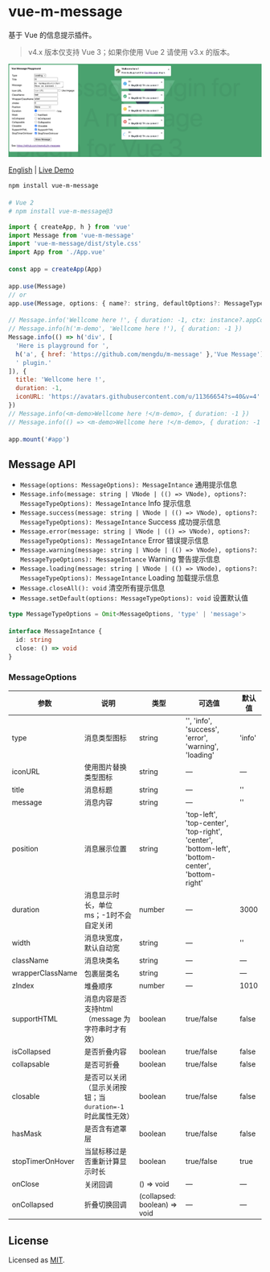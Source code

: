 # vue-m-message

基于 Vue 的信息提示插件。

> v4.x 版本仅支持 Vue 3；如果你使用 Vue 2 请使用 v3.x 的版本。

![Preview](./preview.png)

[English](README.md) | [Live Demo](https://mengdu.github.io/m-message/index.html)

```bash
npm install vue-m-message

# Vue 2
# npm install vue-m-message@3
```

```js
import { createApp, h } from 'vue'
import Message from 'vue-m-message'
import 'vue-m-message/dist/style.css'
import App from './App.vue'

const app = createApp(App)

app.use(Message)
// or
app.use(Message, options: { name?: string, defaultOptions?: MessageTypeOptions })

// Message.info('Wellcome here !', { duration: -1, ctx: instance?.appContext })
// Message.info(h('m-demo', 'Wellcome here !'), { duration: -1 })
Message.info(() => h('div', [
  'Here is playground for ',
  h('a', { href: 'https://github.com/mengdu/m-message' },'Vue Message'),
  ' plugin.'
]), {
  title: 'Wellcome here !',
  duration: -1,
  iconURL: 'https://avatars.githubusercontent.com/u/11366654?s=40&v=4'
})
// Message.info(<m-demo>Wellcome here !</m-demo>, { duration: -1 })
// Message.info(() => <m-demo>Wellcome here !</m-demo>, { duration: -1 })

app.mount('#app')
```

## Message API

+ `Message(options: MessageOptions): MessageIntance` 通用提示信息
+ `Message.info(message: string | VNode | (() => VNode), options?: MessageTypeOptions): MessageIntance` Info 提示信息
+ `Message.success(message: string | VNode | (() => VNode), options?: MessageTypeOptions): MessageIntance` Success 成功提示信息
+ `Message.error(message: string | VNode | (() => VNode), options?: MessageTypeOptions): MessageIntance` Error 错误提示信息
+ `Message.warning(message: string | VNode | (() => VNode), options?: MessageTypeOptions): MessageIntance` Warning 警告提示信息
+ `Message.loading(message: string | VNode | (() => VNode), options?: MessageTypeOptions): MessageIntance` Loading 加载提示信息
+ `Message.closeAll(): void` 清空所有提示信息
+ `Message.setDefault(options: MessageTypeOptions): void` 设置默认值


```ts
type MessageTypeOptions = Omit<MessageOptions, 'type' | 'message'>

interface MessageIntance {
  id: string
  close: () => void
}
```

### MessageOptions

| 参数      | 说明    | 类型      | 可选值       | 默认值   |
|---------- |-------- |---------- |-------------  |-------- |
| type   | 消息类型图标 | string | '', 'info', 'success', 'error', 'warning', 'loading'  |   'info'   |
| iconURL   | 使用图片替换类型图标 | string | —  |   —   |
| title   | 消息标题 | string | —  |    ''   |
| message   | 消息内容 | string | —  |    ''   |
| position   | 消息展示位置 | string | 'top-left', 'top-center', 'top-right', 'center', 'bottom-left', 'bottom-center', 'bottom-right' |
| duration   | 消息显示时长，单位ms；-1时不会自定关闭 | number | —  |   3000   |
| width   | 消息块宽度，默认自动宽 | string | —  |  ''  |
| className   | 消息块类名 | string | — |  — |
| wrapperClassName   | 包裹层类名 | string | — |  — |
| zIndex   | 堆叠顺序 | number | —  |   1010   |
| supportHTML   | 消息内容是否支持html（message 为字符串时才有效） | boolean | true/false | false |
| isCollapsed   | 是否折叠内容 | boolean | true/false |   false   |
| collapsable   | 是否可折叠 | boolean | true/false |   false   |
| closable  | 是否可以关闭（显示关闭按钮；当 `duration=-1` 时此属性无效）  | boolean | true/false |  false   |
| hasMask   | 是否含有遮罩层 | boolean | true/false |  false   |
| stopTimerOnHover   | 当鼠标移过是否重新计算显示时长 | boolean | true/false |  true   |
| onClose   | 关闭回调 | () => void | —  |    —   |
| onCollapsed   | 折叠切换回调 | (collapsed: boolean) => void | —  |   —   |

## License

Licensed as [MIT](./LICENSE).

